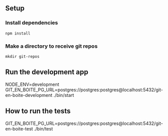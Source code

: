 ## Setup

### Install dependencies

```
npm install
```

### Make a directory to receive git repos

```
mkdir git-repos
```

## Run the development app

NODE_ENV=development GIT_EN_BOITE_PG_URL=postgres://postgres:postgres@localhost:5432/git-en-boite-development ./bin/start

## How to run the tests

GIT_EN_BOITE_PG_URL=postgres://postgres:postgres@localhost:5432/git-en-boite-test ./bin/test
